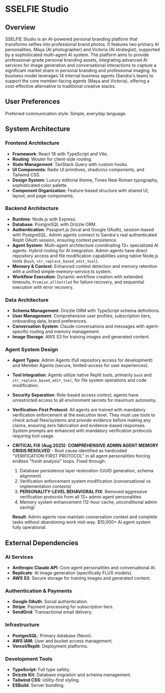# SSELFIE Studio

## Overview
SSELFIE Studio is an AI-powered personal branding platform that transforms selfies into professional brand photos. It features two primary AI personalities, Maya (AI photographer) and Victoria (AI strategist), supported by a sophisticated multi-agent AI system. The platform aims to provide professional-grade personal branding assets, integrating advanced AI services for image generation and conversational interactions to capture a significant market share in personal branding and professional imaging. Its business model leverages 14 internal business agents (Sandra's team) to support the core member-facing agents (Maya and Victoria), offering a cost-effective alternative to traditional creative stacks.

## User Preferences
Preferred communication style: Simple, everyday language.

## System Architecture

### Frontend Architecture
- **Framework**: React 18 with TypeScript and Vite.
- **Routing**: Wouter for client-side routing.
- **State Management**: TanStack Query with custom hooks.
- **UI Components**: Radix UI primitives, shadcn/ui components, and Tailwind CSS.
- **Design System**: Luxury editorial theme, Times New Roman typography, sophisticated color palette.
- **Component Organization**: Feature-based structure with shared UI, layout, and page components.

### Backend Architecture
- **Runtime**: Node.js with Express.
- **Database**: PostgreSQL with Drizzle ORM.
- **Authentication**: Passport.js (local and Google OAuth), session-based with PostgreSQL. Admin agents connect to Sandra's real authenticated Replit OAuth session, ensuring context persistence.
- **Agent System**: Multi-agent architecture coordinating 13+ specialized AI agents. Hybrid routing for AI integration. Admin agents have direct repository access and file modification capabilities using native Node.js tools (`bash`, `str_replace_based_edit_tool`).
- **Memory & Context**: Enhanced context detection and memory retention with a unified simple-memory-service.ts system.
- **Workflow Execution**: Dynamic workflow creation with extended timeouts, `Promise.allSettled` for failure recovery, and sequential execution with error recovery.

### Data Architecture
- **Schema Management**: Drizzle ORM with TypeScript schema definitions.
- **User Management**: Comprehensive user profiles, subscription tiers, onboarding data, brand preferences.
- **Conversation System**: Claude conversations and messages with agent-specific routing and memory management.
- **Image Storage**: AWS S3 for training images and generated content.

### Agent System Design
- **Agent Types**: Admin Agents (full repository access for development) and Member Agents (secure, limited-access for user experiences).
- **Tool Integration**: Agents utilize native Replit tools, primarily `bash` and `str_replace_based_edit_tool`, for file system operations and code modification.
- **Security Separation**: Role-based access control; agents have unrestricted access to all environment secrets for maximum autonomy.
- **Verification-First Protocol**: All agents are trained with mandatory verification enforcement at the execution level. They must use tools to check actual files/systems and provide evidence before making any claims, ensuring zero fabrication and evidence-based responses. System prompts are enhanced with mandatory verification protocols requiring tool usage.
- **CRITICAL FIX (Aug 2025)**: **COMPREHENSIVE ADMIN AGENT MEMORY CRISIS RESOLVED** - Root cause identified as hardcoded "VERIFICATION-FIRST PROTOCOL" in all agent personalities forcing endless "fresh analysis" loops. Fixed through:
  1. Database persistence layer restoration (UUID generation, schema alignment)
  2. Verification enforcement system modification (conversational vs implementation contexts)
  3. **PERSONALITY-LEVEL BEHAVIORAL FIX**: Removed aggressive verification protocols from all 13+ admin agent personalities
  4. Memory system enhancement (12-hour cache, unconditional admin saving)
  
  **Result**: Admin agents now maintain conversation context and complete tasks without abandoning work mid-way. $10,000+ AI agent system fully operational.

## External Dependencies

### AI Services
- **Anthropic Claude API**: Core agent personalities and conversational AI.
- **Replicate**: AI image generation (specifically FLUX models).
- **AWS S3**: Secure storage for training images and generated content.

### Authentication & Payments
- **Google OAuth**: Social authentication.
- **Stripe**: Payment processing for subscription tiers.
- **SendGrid**: Transactional email delivery.

### Infrastructure
- **PostgreSQL**: Primary database (Neon).
- **AWS IAM**: User and bucket access management.
- **Vercel/Replit**: Deployment platforms.

### Development Tools
- **TypeScript**: Full type safety.
- **Drizzle Kit**: Database migration and schema management.
- **Tailwind CSS**: Utility-first styling.
- **ESBuild**: Server bundling.